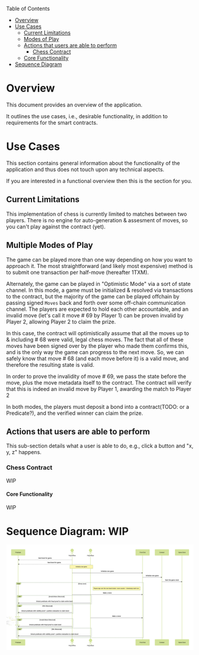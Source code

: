 Table of Contents
- [Overview](#overview)
- [Use Cases](#use-cases)
    - [Current Limitations](#current-limitations)
    - [Modes of Play](#modes-of-play)
    - [Actions that users are able to perform](#actions-that-users-are-able-to-perform)
        - [Chess Contract](#chess)
    - [Core Functionality](#core-functionality)
- [Sequence Diagram](#sequence-diagram)

# Overview

This document provides an overview of the application.

It outlines the use cases, i.e., desirable functionality, in addition to requirements for the smart contracts.

# Use Cases

This section contains general information about the functionality of the application and thus does not touch upon any technical aspects.

If you are interested in a functional overview then this is the section for you.

## Current Limitations

This implementation of chess is currently limited to matches between two players.
There is no engine for auto-generation & assesment of moves, so you can't play against the contract (yet).

## Multiple Modes of Play

The game can be played more than one way depending on how you want to approach it.
The most straightforward (and likely most expensive) method is to submit one transaction per half-move (hereafter 1TXM).

Alternately, the game can be played in "Optimistic Mode" via a sort of state channel.
In this mode, a game must be initialized & resolved via transactions to the contract, but the majority of the game can
be played offchain by passing signed `Moves` back and forth over some off-chain communication channel. The players are expected
to hold each other accountable, and an invalid move (let's call it move # 69 by Player 1) can be proven invalid by Player 2, allowing
Player 2 to claim the prize.

In this case, the contract will optimistically assume that all the moves up to & including # 68 were valid, legal chess moves.
The fact that all of these moves have been signed over by the player who made them confirms this, and is the only way the game can
progress to the next move. So, we can safely know that move # 68 (and each move before it) is a valid move, and therefore the resulting state is valid.

In order to prove the invalidity of move # 69, we pass the state before the move, plus the move metadata itself to the contract. The contract will verify
that this is indeed an invalid move by Player 1, awarding the match to Player 2

In both modes, the players must deposit a bond into a contract(TODO: or a Predicate?), and the verified winner can claim the prize.

## Actions that users are able to perform

This sub-section details what a user is able to do, e.g., click a button and "x, y, z" happens.

### Chess Contract
WIP
#### Core Functionality
WIP
# Sequence Diagram: WIP

![Chess Sequence Diagram](.docs/chess-sequence-diagram.png)
